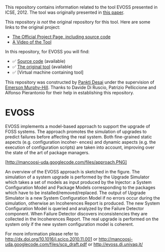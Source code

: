 This repository contains information related to the tool EVOSS presented in ICSE, 2012. The tool was originally presented in [this paper](http://dl.acm.org/citation.cfm?id=2337433).

This repository _is not_ the original repository for this tool. Here are some links to the original project:
* [The Official Project Page, including source code](http://evoss.di.univaq.it/)
* [A Video of the Tool](http://www.di.univaq.it/diruscio/sites/evoss/docs/video.htm)

In this repository, for EVOSS you will find:
* :white_check_mark: [Source code](https://code.google.com/p/mancoosi-uda/source/checkout) (available)
* :white_check_mark: [The original tool](https://code.google.com/p/mancoosi-uda/downloads/detail?name=all-evoss.tar.gz&can=2&q=) (available)
* :white_check_mark: [Virtual machine containing tool]

This repository was constructed by [Pankti Desai](https://github.com/panktidesai) under the supervision of [Emerson Murphy-Hill](https://github.com/CaptainEmerson). Thanks to Davide Di Ruscio, Patrizio Pelliccione and Alfonso Pierantonio for their help in establishing this repository.



# EVOSS

EVOSS implements a model-based approach to support the upgrade of FOSS
systems. The approach promotes the simulation of upgrades to predict failures before
affecting the real system. Both fine-grained static aspects (e.g. configuration incoher-
ences) and dynamic aspects (e.g. the execution of configuration scripts) are taken into
account, improving over the state of the art of package managers. 

[http://mancoosi-uda.googlecode.com/files/approach.PNG]


An overview of the EVOSS approach is sketched in the figure. The simulation of a system upgrade is performed by the Upgrade Simulator which takes a set of models as input produced
by the Injector: a System Configuration Model and Package Models corresponding to
the packages which have to be installed/removed/replaced. The output of Upgrade Simulator is a new System Configuration Model if no errors occur during the simulation,
otherwise an Incoherences Report is produced. The new System Configuration Model is
queried and analyzed by the Failure Detector component. When Failure Detector discovers inconsistencies they are collected in the Incoherences Report. The real upgrade is
performed on the system only if the new system configuration model is coherent.

For more information please refer to http://dx.doi.org/10.1016/j.scico.2010.11.001 or http://mancoosi-uda.googlecode.com/files/scp_draft.pdf or http://evoss.di.univaq.it/
